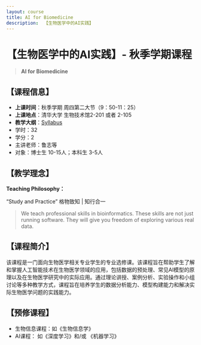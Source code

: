```yaml
---
layout: course
title: AI for Biomedicine
description:  【生物医学中的AI实践】
---
```


# 【生物医学中的AI实践】- 秋季学期课程

> **AI for Biomedicine**



## 【课程信息】

* **上课时间**：秋季学期 周四第二大节（9：50-11：25）
* **上课地点**：清华大学 生物技术馆2-201 或者 2-105
* **教学大纲**：[Syllabus](https://courses.ncRNAlab.org/ai-syllabus)
* 学时：32
* 学分：2
* 主讲老师：鲁志等
* 对象：博士生 10-15人；本科生 3-5人





## 【教学理念】

**Teaching Philosophy：**

“Study and Practice”  格物致知 \| 知行合一

> We teach professional skills in bioinformatics. These skills are not just running software. They will give you freedom of exploring various real data.



## 【课程简介】

该课程是一门面向生物医学相关专业学生的专业选修课。该课程旨在帮助学生了解和掌握人工智能技术在生物医学领域的应用，包括数据的预处理、常见AI模型的原理以及在生物医学研究中的实际应用。通过理论讲授、案例分析、实验操作和小组讨论等多种教学方式，课程旨在培养学生的数据分析能力、模型构建能力和解决实际生物医学问题的实践能力。



## 【预修课程】

* 生物信息课程：如《生物信息学》
* AI课程： 如《深度学习》和/或 《机器学习》

   
